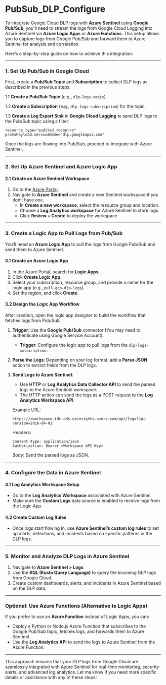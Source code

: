# PubSub_DLP_Configure

To integrate Google Cloud DLP logs with **Azure Sentinel** using **Google Pub/Sub**, you'll need to stream the logs from Google Cloud Logging into Azure Sentinel via **Azure Logic Apps** or **Azure Functions**. This setup allows you to capture logs from Google Pub/Sub and forward them to Azure Sentinel for analysis and correlation.

Here’s a step-by-step guide on how to achieve this integration:

---

### **1. Set Up Pub/Sub in Google Cloud**

First, create a **Pub/Sub Topic** and **Subscription** to collect DLP logs as described in the previous steps:

1.1 **Create a Pub/Sub Topic** (e.g., `dlp-logs-topic`).

1.2 **Create a Subscription** (e.g., `dlp-logs-subscription`) for the topic.

1.3 **Create a Log Export Sink** in **Google Cloud Logging** to send DLP logs to the Pub/Sub topic using a filter:

```plaintext
resource.type="audited_resource"
protoPayload.serviceName="dlp.googleapis.com"
```

Once the logs are flowing into Pub/Sub, proceed to integrate with Azure Sentinel.

---

### **2. Set Up Azure Sentinel and Azure Logic App**

#### 2.1 **Create an Azure Sentinel Workspace**

1. Go to the [Azure Portal](https://portal.azure.com/).
2. Navigate to **Azure Sentinel** and create a new Sentinel workspace if you don’t have one.
   - In **Create a new workspace**, select the resource group and location.
   - Choose a **Log Analytics workspace** for Azure Sentinel to store logs.
   - Click **Review + Create** to deploy the workspace.

---

### **3. Create a Logic App to Pull Logs from Pub/Sub**

You’ll need an **Azure Logic App** to pull the logs from Google Pub/Sub and send them to Azure Sentinel.

#### 3.1 **Create an Azure Logic App**
1. In the Azure Portal, search for **Logic Apps**.
2. Click **Create Logic App**.
3. Select your subscription, resource group, and provide a name for the logic app (e.g., `pull-gcp-dlp-logs`).
4. Set the region, and click **Create**.

#### 3.2 **Design the Logic App Workflow**
   After creation, open the logic app designer to build the workflow that fetches logs from Pub/Sub.

1. **Trigger**: Use the **Google Pub/Sub** connector (You may need to authenticate using Google Service Account).
   - **Trigger**: Configure the logic app to pull logs from the `dlp-logs-subscription`.
   
2. **Parse the Logs**: Depending on your log format, add a **Parse JSON** action to extract fields from the DLP logs.

3. **Send Logs to Azure Sentinel**:
   - Use **HTTP** or **Log Analytics Data Collector API** to send the parsed logs to the Azure Sentinel workspace.
   - The HTTP action can send the logs as a POST request to the **Log Analytics Workspace API**.

   Example URL:
   ```plaintext
   https://<workspace-id>.ods.opinsights.azure.com/api/logs?api-version=2016-04-01
   ```

   Headers:
   ```plaintext
   Content-Type: application/json
   Authorization: Bearer <Workspace API Key>
   ```
   
   Body:
   Send the parsed logs as JSON.

---

### **4. Configure the Data in Azure Sentinel**

#### 4.1 **Log Analytics Workspace Setup**
   - Go to the **Log Analytics Workspace** associated with Azure Sentinel.
   - Make sure the **Custom Logs** data source is enabled to receive logs from the Logic App.
   
#### 4.2 **Create Custom Log Rules**
   - Once logs start flowing in, use **Azure Sentinel’s custom log rules** to set up alerts, detections, and incidents based on specific patterns in the DLP logs.

---

### **5. Monitor and Analyze DLP Logs in Azure Sentinel**

1. Navigate to **Azure Sentinel > Logs**.
2. Use the **KQL (Kusto Query Language)** to query the incoming DLP logs from Google Cloud.
3. Create custom dashboards, alerts, and incidents in Azure Sentinel based on the DLP data.

---

### **Optional: Use Azure Functions (Alternative to Logic Apps)**

If you prefer to use an **Azure Function** instead of Logic Apps, you can:

- Deploy a Python or Node.js Azure Function that subscribes to the Google Pub/Sub topic, fetches logs, and forwards them to Azure Sentinel.
- Use the **Log Analytics API** to send the logs to Azure Sentinel from the Azure Function.

---

This approach ensures that your DLP logs from Google Cloud are seamlessly integrated with Azure Sentinel for real-time monitoring, security alerts, and advanced log analytics. Let me know if you need more specific details or assistance with any of these steps!
